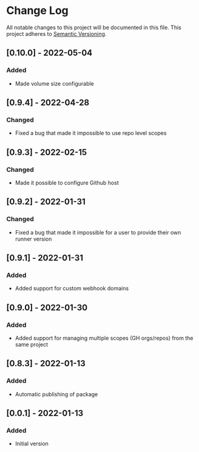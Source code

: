 # Change Log

All notable changes to this project will be documented in this file.
This project adheres to [Semantic Versioning](http://semver.org/).

## [0.10.0] - 2022-05-04

### Added

- Made volume size configurable

## [0.9.4] - 2022-04-28

### Changed

- Fixed a bug that made it impossible to use repo level scopes

## [0.9.3] - 2022-02-15

### Changed

- Made it possible to configure Github host

## [0.9.2] - 2022-01-31

### Changed

- Fixed a bug that made it impossible for a user to provide their own runner version

## [0.9.1] - 2022-01-31

### Added

- Added support for custom webhook domains

## [0.9.0] - 2022-01-30

### Added

- Added support for managing multiple scopes (GH orgs/repos) from the same project

## [0.8.3] - 2022-01-13

### Added

- Automatic publishing of package

## [0.0.1] - 2022-01-13

### Added

- Initial version
